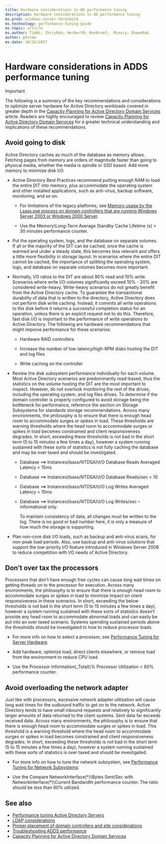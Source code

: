 ```yaml
---
title: Hardware considerations in AD performance tuning
description: Hardware considerations in AD performance tuning
ms.prod: windows-server-threshold
ms.technology: performance-tuning-guide
ms.topic: article
ms.author: TimWi; ChrisRob; HerbertM; KenBrumf;  MLeary; ShawnRab
author: phstee
ms.date: 10/16/2017
---
```


# Hardware considerations in ADDS performance tuning 

>[!Important]
> The following is a summary of the key recommendations and considerations to optimize server hardware for Active Directory workloads covered in greater depth in the [Capacity Planning for Active Directory Domain Services](https://go.microsoft.com/fwlink/?LinkId=324566) article. Readers are highly encouraged to review [Capacity Planning for Active Directory Domain Services](https://go.microsoft.com/fwlink/?LinkId=324566) for a greater technical understanding and implications of these recommendations.

## Avoid going to disk

Active Directory caches as much of the database as memory allows. Fetching pages from memory are orders of magnitude faster than going to physical media, whether the media is spindle or SSD based. Add more memory to minimize disk I/O.

-   Active Directory Best Practices recommend putting enough RAM to load the entire DIT into memory, plus accommodate the operating system and other installed applications, such as anti-virus, backup software, monitoring, and so on.

    -   For limitations of the legacy platforms, see [Memory usage by the Lsass.exe process on domain controllers that are running Windows Server 2003 or Windows 2000 Server](https://support.microsoft.com/kb/308356).

    -   Use the Memory\\Long-Term Average Standby Cache Lifetime (s) &gt; 30 minutes performance counter.

-   Put the operating system, logs, and the database on separate volumes. If all or the majority of the DIT can be cached, once the cache is warmed and under a steady state, this becomes less relevant and offers a little more flexibility in storage layout. In scenarios where the entire DIT cannot be cached, the importance of splitting the operating system, logs, and database on separate volumes becomes more important.

-   Normally, I/O ratios to the DIT are about 90% read and 10% write. Scenarios where write I/O volumes significantly exceed 10% - 20% are considered write-heavy. Write-heavy scenarios do not greatly benefit from the Active Directory cache. To guarantee the transactional durability of data that is written to the directory, Active Directory does not perform disk write caching. Instead, it commits all write operations to the disk before it returns a successful completion status for an operation, unless there is an explicit request not to do this. Therefore, fast disk I/O is important to the performance of write operations to Active Directory. The following are hardware recommendations that might improve performance for these scenarios:

    -   Hardware RAID controllers

    -   Increase the number of low-latency/high-RPM disks hosting the DIT and log files

    -   Write caching on the controller

-   Review the disk subsystem performance individually for each volume. Most Active Directory scenarios are predominantly read-based, thus the statistics on the volume hosting the DIT are the most important to inspect. However, do not overlook monitoring the rest of the drives, including the operating system, and log files drives. To determine if the domain controller is properly configured to avoid storage being the bottleneck for performance, reference the section on Storage Subsystems for standards storage recommendations. Across many environments, the philosophy is to ensure that there is enough head room to accommodate surges or spikes in load. These thresholds are warning thresholds where the head room to accommodate surges or spikes in load becomes constrained and client responsiveness degrades. In short, exceeding these thresholds is not bad in the short term (5 to 15 minutes a few times a day), however a system running sustained with these sorts of statistics is not fully caching the database and may be over taxed and should be investigated.

    -   Database ==&gt; Instances(lsass/NTDSA)\\I/O Database Reads Averaged Latency &lt; 15ms

    -   Database ==&gt; Instances(lsass/NTDSA)\\I/O Database Reads/sec &lt; 10

    -   Database ==&gt; Instances(lsass/NTDSA)\\I/O Log Writes Averaged Latency &lt; 10ms

    -   Database ==&gt; Instances(lsass/NTDSA)\\I/O Log Writes/sec – informational only.

        To maintain consistency of data, all changes must be written to the log. There is no good or bad number here, it is only a measure of how much the storage is supporting.

-   Plan non-core disk I/O loads, such as backup and anti-virus scans, for non-peak load periods. Also, use backup and anti-virus solutions that support the low-priority I/O feature introduced in Windows Server 2008 to reduce competition with I/O needs of Active Directory.

## Don’t over tax the processors

Processors that don’t have enough free cycles can cause long wait times on getting threads on to the processor for execution. Across many environments, the philosophy is to ensure that there is enough head room to accommodate surges or spikes in load to minimize impact on client responsiveness in these scenarios. In short, exceeding the below thresholds is not bad in the short term (5 to 15 minutes a few times a day), however a system running sustained with these sorts of statistics doesn’t provide any head room to accommodate abnormal loads and can easily be put into an over taxed scenario. Systems spending sustained periods above the thresholds should be investigated to how to reduce processor loads.

-   For more info on how to select a processor, see [Performance Tuning for Server Hardware](../../hardware/index.md).

-   Add hardware, optimize load, direct clients elsewhere, or remove load from the environment to reduce CPU load.

-   Use the Processor Information(\_Total)\\% Processor Utilization &lt; 60% performance counter.

## Avoid overloading the network adapter

Just like with processors, excessive network adapter utilization will cause long wait times for the outbound traffic to get on to the network. Active Directory tends to have small inbound requests and relatively to significantly larger amounts of data returned to the client systems. Sent data far exceeds received data. Across many environments, the philosophy is to ensure that there is enough head room to accommodate surges or spikes in load. This threshold is a warning threshold where the head room to accommodate surges or spikes in load becomes constrained and client responsiveness degrades. In short, exceeding these thresholds is not bad in the short term (5 to 15 minutes a few times a day), however a system running sustained with these sorts of statistics is over taxed and should be investigated.

-   For more info on how to tune the network subsystem, see [Performance Tuning for Network Subsystems](../../../../networking/technologies/network-subsystem/net-sub-performance-top.md).

-   Use the Compare NetworkInterface(\*)\\Bytes Sent/Sec with NetworkInterface(\*)\\Current Bandwidth performance counter. The ratio should be less than 60% utilized.

## See also
- [Performance tuning Active Directory Servers](index.md)
- [LDAP considerations](ldap-considerations.md)
- [Proper placement of domain controllers and site considerations](site-definition-considerations.md)
- [Troubleshooting ADDS performance](troubleshoot.md) 
- [Capacity Planning for Active Directory Domain Services](https://go.microsoft.com/fwlink/?LinkId=324566)